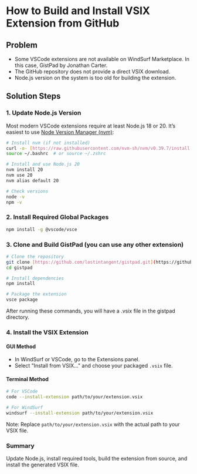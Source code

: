 # How to Build and Install VSIX Extension from GitHub

## Problem

- Some VSCode extensions are not available on WindSurf Marketplace. In this case, GistPad by Jonathan Carter.
- The GitHub repository does not provide a direct VSIX download.
- Node.js version on the system is too old for building the extension.

## Solution Steps

### 1. Update Node.js Version

Most modern VSCode extensions require at least Node.js 18 or 20.
It’s easiest to use [Node Version Manager (nvm)](https://github.com/nvm-sh/nvm):

```bash
# Install nvm (if not installed)
curl -o- [https://raw.githubusercontent.com/nvm-sh/nvm/v0.39.7/install.sh](https://raw.githubusercontent.com/nvm-sh/nvm/v0.39.7/install.sh) | bash
source ~/.bashrc  # or source ~/.zshrc

# Install and use Node.js 20
nvm install 20
nvm use 20
nvm alias default 20

# Check versions
node -v
npm -v
```

### 2. Install Required Global Packages

```bash
npm install -g @vscode/vsce
```

### 3. Clone and Build GistPad (you can use any other extension)

```bash
# Clone the repository
git clone [https://github.com/lostintangent/gistpad.git](https://github.com/lostintangent/gistpad.git)
cd gistpad

# Install dependencies
npm install

# Package the extension
vsce package
```

After running these commands, you will have a .vsix file in the gistpad directory.

### 4. Install the VSIX Extension

#### GUI Method

- In WindSurf or VSCode, go to the Extensions panel.
- Select "Install from VSIX..." and choose your packaged `.vsix` file.

#### Terminal Method

```bash
# For VSCode
code --install-extension path/to/your/extension.vsix

# For WindSurf
windsurf --install-extension path/to/your/extension.vsix
```

Note: Replace `path/to/your/extension.vsix` with the actual path to your VSIX file.

### Summary

Update Node.js, install required tools, build the extension from source, and install the generated VSIX file.
